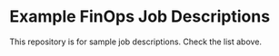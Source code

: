 # Example FinOps Job Descriptions

This repository is for sample job descriptions. Check the list above.
